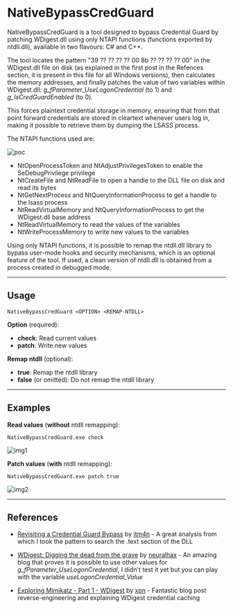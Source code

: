 # NativeBypassCredGuard

NativeBypassCredGuard is a tool designed to bypass Credential Guard by patching WDigest.dll using only NTAPI functions (functions exported by ntdll.dll), available in two flavours: C# and C++.

The tool locates the pattern "39 ?? ?? ?? ?? 00 8b ?? ?? ?? ?? 00" in the WDigest.dll file on disk (as explained in the first post in the Refences section, it is present in this file for all Windows versions), then calculates the memory addresses, and finally patches the value of two variables within WDigest.dll: *g_fParameter_UseLogonCredential* (to 1) and *g_IsCredGuardEnabled* (to 0).

This forces plaintext credential storage in memory, ensuring that from that point forward credentials are stored in cleartext whenever users log in, making it possible to retrieve them by dumping the LSASS process.


The NTAPI functions used are:

![poc](https://raw.githubusercontent.com/ricardojoserf/ricardojoserf.github.io/master/images/nativebypasscredguard/esquema.png)

- NtOpenProcessToken and NtAdjustPrivilegesToken to enable the SeDebugPrivilege privilege
- NtCreateFile and NtReadFile to open a handle to the DLL file on disk and read its bytes
- NtGetNextProcess and NtQueryInformationProcess to get a handle to the lsass process
- NtReadVirtualMemory and NtQueryInformationProcess to get the WDigest.dll base address
- NtReadVirtualMemory to read the values of the variables
- NtWriteProcessMemory to write new values to the variables

Using only NTAPI functions, it is possible to remap the ntdll.dll library to bypass user-mode hooks and security mechanisms, which is an optional feature of the tool. If used, a clean version of ntdll.dll is obtained from a process created in debugged mode.

-------------------

## Usage

```
NativeBypassCredGuard <OPTION> <REMAP-NTDLL>
```

**Option** (required):
- **check**: Read current values
- **patch**: Write new values

**Remap ntdll** (optional):
- **true**: Remap the ntdll library
- **false** (or omitted): Do not remap the ntdll library


-------------------

## Examples

**Read values** (**without** ntdll remapping):

```
NativeBypassCredGuard.exe check
```

![img1](https://raw.githubusercontent.com/ricardojoserf/ricardojoserf.github.io/master/images/nativebypasscredguard/Screenshot_1.png)


**Patch values** (**with** ntdll remapping):

```
NativeBypassCredGuard.exe patch true
```

![img2](https://raw.githubusercontent.com/ricardojoserf/ricardojoserf.github.io/master/images/nativebypasscredguard/Screenshot_2.png)

-------------------

## References

- [Revisiting a Credential Guard Bypass](https://itm4n.github.io/credential-guard-bypass/) by [itm4n](https://x.com/itm4n) - A great analysis from which I took the pattern to search the .text section of the DLL

- [WDigest: Digging the dead from the grave](https://neuralhax.github.io/wdigest-digging-the-dead-from-the-grave) by [neuralhax](https://twitter.com/neuralhax) - An amazing blog that proves it is possible to use other values for *g_fParameter_UseLogonCredential*, I didn't test it yet but you can play with the variable *useLogonCredential_Value*

- [Exploring Mimikatz - Part 1 - WDigest](https://blog.xpnsec.com/exploring-mimikatz-part-1/) by [xpn](https://x.com/_xpn_) - Fantastic blog post reverse-engineering and explaining WDigest credential caching

